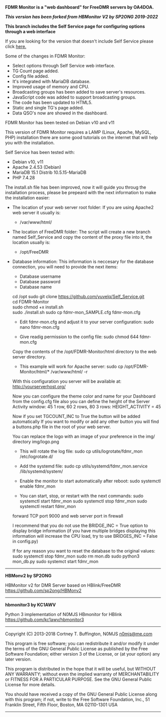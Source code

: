**FDMR Monitor is a "web dashboard" for FreeDMR servers by OA4DOA.**

***This version has been forked from HBMonitor V2 by SP2ONG 2019-2022***

**This branch includes the Self Service page for configuring options through a web interface**  

If you are looking for the version that doesn't include Self Service please click [here.](https://github.com/yuvelq/FDMR-Monitor)

Some of the changes in FDMR Monitor:
- Select options through Self Service web interface.
- TG Count page added.
- Config file added.
- It's integrated with MariaDB database.
- Improved usage of memory and CPU.
- Broadcasting groups has been added to save server's resources.
- JavaScript code was added to support broadcasting groups.
- The code has been updated to HTML5.
- Static and single TG's page added.
- Data QSO's now are showed in the dashboard.

FDMR Monitor has been tested on Debian v10 and v11

This version of FDMR Monitor requires a LAMP (Linux, Apache, MySQL, PHP) installation there are
some good tutorials on the internet that will help you with the installation.

Self Service has been tested with:
- Debian v10, v11
- Apache 2.4.53 (Debian)
- MariaDB 15.1 Distrib 10.5.15-MariaDB
- PHP 7.4.28

The install.sh file has been improved, now it will guide you throug the installation process, please 
be prepeard with the next information to make the installation easier:
- The location of your web server root folder:
  If you are using Apache2 web server it usually is:
  - /var/www/html/

- The location of FreeDMR folder:
  The script will create a new branch named Self_Service and copy the content of the proxy file into 
  it, the location usually is:
  - /opt/FreeDMR

- Database information:
  This information is neccesary for the database connection, you will need to provide the next 
  items:
  - Database username
  - Database password
  - Database name


  cd /opt
  sudo git clone https://github.com/yuvelq/Self_Service.git  
  cd FDMR-Monitor  
  sudo chmod +x install.sh  
  sudo ./install.sh
  sudo cp fdmr-mon_SAMPLE.cfg fdmr-mon.cfg
  - Edit fdmr-mon.cfg and adjust it to your server configuration:
    sudo nano fdmr-mon.cfg

  - Give readig permission to the config file:
    sudo chmod 644 fdmr-mon.cfg

  Copy the contents of the /opt/FDMR-Monitor/html directory to 
  the web server directory.
  - This example will work for Apache server:
    sudo cp /opt/FDMR-Monitor/html/* /var/www/html/ -r

  With this configuration you server will be available at:
    http://yourserverhost.org/

  Now you can configure the theme color and name for your Dashboard from the config.cfg file also
  you can define the height of the Server Activity 
  window: 45 1 row, 60 2 rows, 80 3 rows:
  HEIGHT_ACTIVITY = 45

  Now if you set TGCOUNT_INC to True the button will be added automatically
  If you want to modify or add any other button you will find a buttons.php file in the root of your
  web server.
  
  You can replace the logo with an image of your preference in the img/ directory img/logo.png
  
  - This will rotate the log file:
    sudo cp utils/logrotate/fdmr_mon /etc/logrotate.d/

  - Add the systemd file:
    sudo cp utils/systemd/fdmr_mon.service /lib/systemd/system/

  - Enable the monitor to start automatically after reboot:
    sudo systemctl enable fdmr_mon

  - You can start, stop, or restart with the next commands:
    sudo systemctl start fdmr_mon
    sudo systemctl stop fdmr_mon
    sudo systemctl restart fdmr_mon

  forward TCP port 9000 and web server port in firewall
      
  I recommend that you do not use the BRIDGE_INC = True option to display bridge information 
  (if you have multiple bridges displaying this information will increase the CPU load, 
  try to use BRIDGES_INC = False in config.py) 
  
  If for any reason you want to reset the database to the original values:
  sudo systemctl stop fdmr_mon
  sudo rm mon.db
  sudo python3 mon_db.py
  sudo systemct start fdmr_mon


---

**HBMonv2 by SP2ONG**

HBMonitor v2 for DMR Server based on HBlink/FreeDMR https://github.com/sp2ong/HBMonv2 

---

**hbmonitor3 by KC1AWV**

Python 3 implementation of N0MJS HBmonitor for HBlink https://github.com/kc1awv/hbmonitor3 

---

Copyright (C) 2013-2018  Cortney T. Buffington, N0MJS <n0mjs@me.com>

This program is free software; you can redistribute it and/or modify it under the terms of the GNU General Public License as published by the Free Software Foundation; either version 3 of 
the License, or (at your option) any later version.

This program is distributed in the hope that it will be useful, but WITHOUT ANY WARRANTY; without even the implied warranty of MERCHANTABILITY or FITNESS FOR A PARTICULAR PURPOSE. See the 
GNU General Public License for more details.

You should have received a copy of the GNU General Public License along with this program; if not, write to the Free Software Foundation, Inc., 51 Franklin Street, Fifth Floor, Boston, MA 
02110-1301  USA

---
